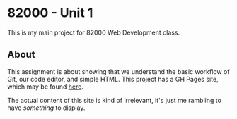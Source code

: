 # 82000 - Unit 1
This is my main project for 82000 Web Development class.

## About
This assignment is about showing that we understand the basic workflow of Git, our code editor, and simple HTML. This project has a GH Pages site, which may be found [here](https://ashli-side-account.github.io/82000-unit-1/).

The actual content of this site is kind of irrelevant, it's just me rambling to have *something* to display.